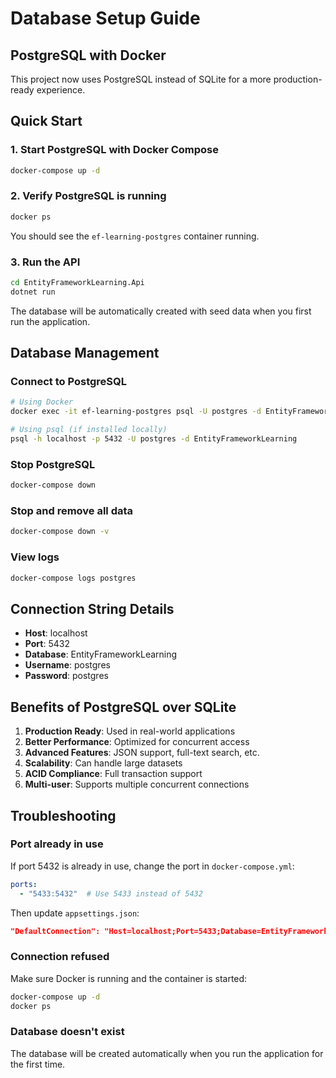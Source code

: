 # Database Setup Guide

## PostgreSQL with Docker

This project now uses PostgreSQL instead of SQLite for a more production-ready experience.

## Quick Start

### 1. Start PostgreSQL with Docker Compose
```bash
docker-compose up -d
```

### 2. Verify PostgreSQL is running
```bash
docker ps
```
You should see the `ef-learning-postgres` container running.

### 3. Run the API
```bash
cd EntityFrameworkLearning.Api
dotnet run
```

The database will be automatically created with seed data when you first run the application.

## Database Management

### Connect to PostgreSQL
```bash
# Using Docker
docker exec -it ef-learning-postgres psql -U postgres -d EntityFrameworkLearning

# Using psql (if installed locally)
psql -h localhost -p 5432 -U postgres -d EntityFrameworkLearning
```

### Stop PostgreSQL
```bash
docker-compose down
```

### Stop and remove all data
```bash
docker-compose down -v
```

### View logs
```bash
docker-compose logs postgres
```

## Connection String Details

- **Host**: localhost
- **Port**: 5432
- **Database**: EntityFrameworkLearning
- **Username**: postgres
- **Password**: postgres

## Benefits of PostgreSQL over SQLite

1. **Production Ready**: Used in real-world applications
2. **Better Performance**: Optimized for concurrent access
3. **Advanced Features**: JSON support, full-text search, etc.
4. **Scalability**: Can handle large datasets
5. **ACID Compliance**: Full transaction support
6. **Multi-user**: Supports multiple concurrent connections

## Troubleshooting

### Port already in use
If port 5432 is already in use, change the port in `docker-compose.yml`:
```yaml
ports:
  - "5433:5432"  # Use 5433 instead of 5432
```

Then update `appsettings.json`:
```json
"DefaultConnection": "Host=localhost;Port=5433;Database=EntityFrameworkLearning;Username=postgres;Password=postgres"
```

### Connection refused
Make sure Docker is running and the container is started:
```bash
docker-compose up -d
docker ps
```

### Database doesn't exist
The database will be created automatically when you run the application for the first time. 